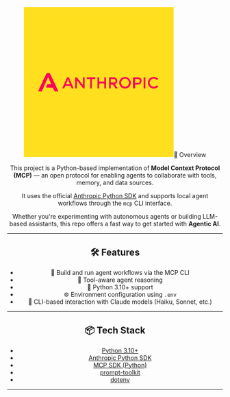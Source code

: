 <div align="center" style="margin-bottom: 20px;">
  <img src="./Best Logo.png"
       alt="Anthropic Logo"
       height="350"
       style="filter: sepia(1) saturate(10000%) hue-rotate(-25deg);/>
  <h1>Model Context Protocol (MCP) Playground</h1>
  <p><strong>Built with Python MCP SDK · Powered by Anthropic</strong></p>
</div>



---

## 🚀 Overview

This project is a Python-based implementation of **Model Context Protocol (MCP)** — an open protocol for enabling agents to collaborate with tools, memory, and data sources.

It uses the official [Anthropic Python SDK](https://github.com/anthropics/anthropic-sdk-python) and supports local agent workflows through the `mcp` CLI interface.

Whether you're experimenting with autonomous agents or building LLM-based assistants, this repo offers a fast way to get started with **Agentic AI**.

---

## 🛠️ Features

- 🤖 Build and run agent workflows via the MCP CLI
- 🧠 Tool-aware agent reasoning
- 🐍 Python 3.10+ support
- ⚙️ Environment configuration using `.env`
- 📄 CLI-based interaction with Claude models (Haiku, Sonnet, etc.)

---

## 📦 Tech Stack

- [Python 3.10+](https://www.python.org/)
- [Anthropic Python SDK](https://pypi.org/project/anthropic/)
- [MCP SDK (Python)](https://pypi.org/project/mcp/)
- [prompt-toolkit](https://github.com/prompt-toolkit/python-prompt-toolkit)
- [dotenv](https://pypi.org/project/python-dotenv/)

---
